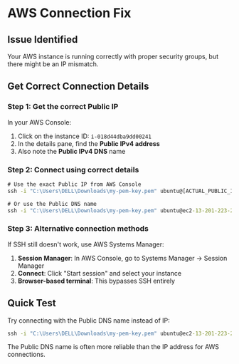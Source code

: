 # AWS Connection Fix

## Issue Identified
Your AWS instance is running correctly with proper security groups, but there might be an IP mismatch.

## Get Correct Connection Details

### Step 1: Get the correct Public IP
In your AWS Console:
1. Click on the instance ID: `i-018d44dba9dd00241`
2. In the details pane, find the **Public IPv4 address**
3. Also note the **Public IPv4 DNS** name

### Step 2: Connect using correct details
```cmd
# Use the exact Public IP from AWS Console
ssh -i "C:\Users\DELL\Downloads\my-pem-key.pem" ubuntu@[ACTUAL_PUBLIC_IP]

# Or use the Public DNS name
ssh -i "C:\Users\DELL\Downloads\my-pem-key.pem" ubuntu@ec2-13-201-223-222.ap-south-1.compute.amazonaws.com
```

### Step 3: Alternative connection methods
If SSH still doesn't work, use AWS Systems Manager:

1. **Session Manager**: In AWS Console, go to Systems Manager → Session Manager
2. **Connect**: Click "Start session" and select your instance
3. **Browser-based terminal**: This bypasses SSH entirely

## Quick Test
Try connecting with the Public DNS name instead of IP:
```cmd
ssh -i "C:\Users\DELL\Downloads\my-pem-key.pem" ubuntu@ec2-13-201-223-222.ap-south-1.compute.amazonaws.com
```

The Public DNS name is often more reliable than the IP address for AWS connections.